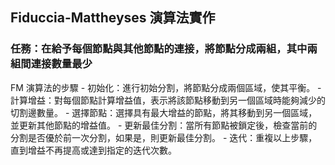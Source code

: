 ## Fiduccia-Mattheyses 演算法實作
### 任務：在給予每個節點與其他節點的連接，將節點分成兩組，其中兩組間連接數量最少

FM 演算法的步驟
    - 初始化：進行初始分割，將節點分成兩個區域，使其平衡。
    - 計算增益：對每個節點計算增益值，表示將該節點移動到另一個區域時能夠減少的切割邊數量。
    - 選擇節點：選擇具有最大增益的節點，將其移動到另一個區域，並更新其他節點的增益值。
    - 更新最佳分割：當所有節點被鎖定後，檢查當前的分割是否優於前一次分割，如果是，則更新最佳分割。
    - 迭代：重複以上步驟，直到增益不再提高或達到指定的迭代次數。
